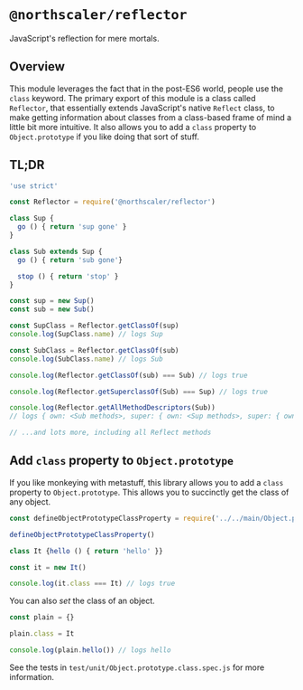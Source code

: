 # `@northscaler/reflector`
JavaScript's reflection for mere mortals.

## Overview
This module leverages the fact that in the post-ES6 world, people use the `class` keyword.
The primary export of this module is a class called `Reflector`, that essentially extends JavaScript's native `Reflect` class, to make getting information about classes from a class-based frame of mind a little bit more intuitive.
It also allows you to add a `class` property to `Object.prototype` if you like doing that sort of stuff.

## TL;DR
```javascript
'use strict'

const Reflector = require('@northscaler/reflector')

class Sup {
  go () { return 'sup gone' }
}

class Sub extends Sup {
  go () { return 'sub gone'}

  stop () { return 'stop' }
}

const sup = new Sup()
const sub = new Sub()

const SupClass = Reflector.getClassOf(sup)
console.log(SupClass.name) // logs Sup

const SubClass = Reflector.getClassOf(sub)
console.log(SubClass.name) // logs Sub

console.log(Reflector.getClassOf(sub) === Sub) // logs true 

console.log(Reflector.getSuperclassOf(Sub) === Sup) // logs true 

console.log(Reflector.getAllMethodDescriptors(Sub))
// logs { own: <Sub methods>, super: { own: <Sup methods>, super: { own: <Object methods> } } }

// ...and lots more, including all Reflect methods
```

## Add `class` property to `Object.prototype`

If you like monkeying with metastuff, this library allows you to add a `class` property to `Object.prototype`.
This allows you to succinctly get the class of any object.

```javascript
const defineObjectPrototypeClassProperty = require('../../main/Object.prototype.class')

defineObjectPrototypeClassProperty()

class It {hello () { return 'hello' }}

const it = new It()

console.log(it.class === It) // logs true
```

You can also _set_ the class of an object.
```javascript
const plain = {}

plain.class = It

console.log(plain.hello()) // logs hello
```

See the tests in `test/unit/Object.prototype.class.spec.js` for more information.
